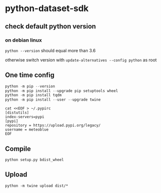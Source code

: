 # python-dataset-sdk

## check default python version
### on debian linux
`python --version` should equal more than 3.6

otherwise switch version with
`update-alternatives --config python` as root

## One time config
```python -V  # for python version (2/3)
python -m pip --version
python -m pip install --upgrade pip setuptools wheel
python -m pip install tqdm
python -m pip install --user --upgrade twine
```
```
cat <<EOF > ~/.pypirc
[distutils] 
index-servers=pypi
[pypi] 
repository = https://upload.pypi.org/legacy/ 
username = meteoblue
EOF
```

## Compile
`python setup.py bdist_wheel`

## Upload
`python -m twine upload dist/*`
